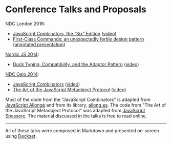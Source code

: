 # Conference Talks and Proposals

NDC London 2016:

* [JavaScript Combinators, the “Six” Edition][14] ([video][13])
* [First-Class Commands: an unexpectedly fertile design pattern][15] ([annotated presentation][16])

[Nordic JS 2014][6]:

* [Duck Typing, Compatibility, and the Adaptor Pattern][9] ([video][10])

[NDC Oslo 2014][1]:

* [JavaScript Combinators][7] ([video][11])
* [The Art of the JavaScript Metaobject Protocol][8] ([video][12])

[1]: https://www.ndcoslo.com
[2]: https://decksetapp.com

Most of the code from the "JavaScript Combinators" is adapted from [JavaScript Allongé][3] and from its library, [allong.es][5]. The code from "The Art of the JavaScript Metaobject Protocol" was adapted from [JavaScript Spessore][4]. The material discussed in the talks is free to read online.

[3]: https://leanpub.com/javascript-allonge/read
[4]: https://leanpub.com/javascript-spessore/read
[5]: http://allong.es

[6]: https://nordicjs.com
[7]: https://speakerdeck.com/raganwald/javascript-combinators
[8]: https://speakerdeck.com/raganwald/the-art-of-the-javascript-metaobject-protocol
[9]: https://speakerdeck.com/raganwald/duck-typing-compatibility-and-the-adaptor-pattern
[10]: http://www.youtube.com/watch?v=hp7sgLVepF8
[11]: https://vimeo.com/97408202
[12]: https://vimeo.com/97415345
[13]: https://vimeo.com/153097877
[14]: https://speakerdeck.com/raganwald/javascript-combinators-the-six-edition
[15]: https://speakerdeck.com/raganwald/first-class-commands-an-unexpectedly-fertile-design-pattern
[16]: http://raganwald.com/2016/01/19/command-pattern.html

---

All of these talks were composed in Markdown and presented on-screen using [Deckset][2].
